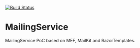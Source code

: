[![Build Status](https://indesign.visualstudio.com/MailingService/_apis/build/status/asienicki.MailingService?branchName=master)](https://indesign.visualstudio.com/MailingService/_build/latest?definitionId=8&branchName=master)

# MailingService
MailingService PoC based on MEF, MailKit and RazorTemplates.
